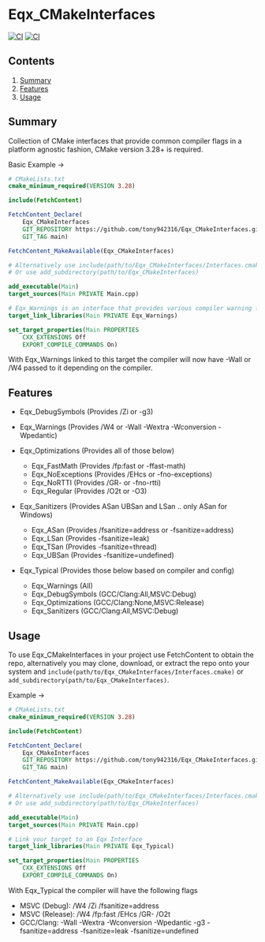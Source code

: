# Eqx_CMakeInterfaces

[![CI](https://github.com/tony942316/Eqx_CMakeInterfaces/actions/workflows/ci_gcc_14.yml/badge.svg?branch=main)](https://github.com/tony942316/Eqx_CMakeInterfaces/actions/workflows/ci_gcc_14.yml)
[![CI](https://github.com/tony942316/Eqx_CMakeInterfaces/actions/workflows/ci_clang_18.yml/badge.svg?branch=main)](https://github.com/tony942316/Eqx_CMakeInterfaces/actions/workflows/ci_clang_18.yml)

## Contents

1. [Summary](#summary)
2. [Features](#features)
3. [Usage](#usage)

## Summary <a name="summary"></a>

Collection of CMake interfaces that provide common compiler flags in a platform
agnostic fashion, CMake version 3.28+ is required.

Basic Example ->
```cmake
# CMakeLists.txt
cmake_minimum_required(VERSION 3.28)

include(FetchContent)

FetchContent_Declare(
    Eqx_CMakeInterfaces
    GIT_REPOSITORY https://github.com/tony942316/Eqx_CMakeInterfaces.git
    GIT_TAG main)

FetchContent_MakeAvailable(Eqx_CMakeInterfaces)

# Alternatively use include(path/to/Eqx_CMakeInterfaces/Interfaces.cmake)
# Or use add_subdirectory(path/to/Eqx_CMakeInterfaces)

add_executable(Main)
target_sources(Main PRIVATE Main.cpp)

# Eqx_Warnings is an interface that provides various compiler warning flags
target_link_libraries(Main PRIVATE Eqx_Warnings)

set_target_properties(Main PROPERTIES
    CXX_EXTENSIONS Off
    EXPORT_COMPILE_COMMANDS On)
```
With Eqx_Warnings linked to this target the compiler will now have -Wall or
/W4 passed to it depending on the compiler.

## Features <a name="features"></a>

- Eqx_DebugSymbols      (Provides /Zi or -g3)

- Eqx_Warnings          (Provides /W4 or -Wall -Wextra -Wconversion -Wpedantic)

- Eqx_Optimizations     (Provides all of those below)
    - Eqx_FastMath      (Provides /fp:fast or -ffast-math)
    - Eqx_NoExceptions  (Provides /EHcs or -fno-exceptions)
    - Eqx_NoRTTI        (Provides /GR- or -fno-rtti)
    - Eqx_Regular       (Provides /O2t or -O3)

- Eqx_Sanitizers        (Provides ASan UBSan and LSan .. only ASan for Windows)
    - Eqx_ASan          (Provides /fsanitize=address or -fsanitize=address)
    - Eqx_LSan          (Provides -fsanitize=leak)
    - Eqx_TSan          (Provides -fsanitize=thread)
    - Eqx_UBSan         (Provides -fsanitize=undefined)

- Eqx_Typical           (Provides those below based on compiler and config)
    - Eqx_Warnings      (All)
    - Eqx_DebugSymbols  (GCC/Clang:All,MSVC:Debug)
    - Eqx_Optimizations (GCC/Clang:None,MSVC:Release)
    - Eqx_Sanitizers    (GCC/Clang:All,MSVC:Debug)

## Usage <a name="usage"></a>

To use Eqx_CMakeInterfaces in your project use FetchContent to obtain the repo,
alternatively you may clone, download, or extract the repo onto your system
and `include(path/to/Eqx_CMakeInterfaces/Interfaces.cmake)` or
`add_subdirectory(path/to/Eqx_CMakeInterfaces)`.

Example ->
```cmake
# CMakeLists.txt
cmake_minimum_required(VERSION 3.28)

include(FetchContent)

FetchContent_Declare(
    Eqx_CMakeInterfaces
    GIT_REPOSITORY https://github.com/tony942316/Eqx_CMakeInterfaces.git
    GIT_TAG main)

FetchContent_MakeAvailable(Eqx_CMakeInterfaces)

# Alternatively use include(path/to/Eqx_CMakeInterfaces/Interfaces.cmake)
# Or use add_subdirectory(path/to/Eqx_CMakeInterfaces)

add_executable(Main)
target_sources(Main PRIVATE Main.cpp)

# Link your target to an Eqx Interface
target_link_libraries(Main PRIVATE Eqx_Typical)

set_target_properties(Main PROPERTIES
    CXX_EXTENSIONS Off
    EXPORT_COMPILE_COMMANDS On)
```

With Eqx_Typical the compiler will have the following flags
- MSVC (Debug): /W4 /Zi /fsanitize=address
- MSVC (Release): /W4 /fp:fast /EHcs /GR- /O2t
- GCC/Clang: -Wall -Wextra -Wconversion -Wpedantic -g3 -fsanitize=address
-fsanitize=leak -fsanitize=undefined

